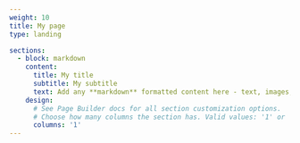 ```yaml
---
weight: 10
title: My page
type: landing

sections:
  - block: markdown
    content:
      title: My title
      subtitle: My subtitle
      text: Add any **markdown** formatted content here - text, images, videos, galleries - and even HTML code!
    design:
      # See Page Builder docs for all section customization options.
      # Choose how many columns the section has. Valid values: '1' or '2'.
      columns: '1'
---
```

